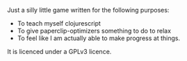 Just a silly little game written for the following purposes:

 - To teach myself clojurescript
 - To give paperclip-optimizers something to do to relax
 - To feel like I am actually able to make progress at things.

It is licenced under a GPLv3 licence.

